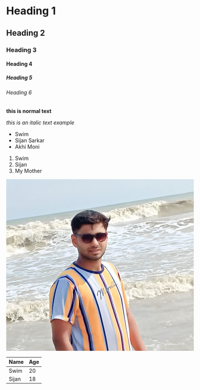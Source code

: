 # Heading 1

## Heading 2

### Heading 3

#### Heading 4

##### Heading 5

###### Heading 6

**this is normal text**

_this is an italic text example_

- Swim
- Sijan Sarkar
- Akhi Moni

1. Swim
2. Sijan
3. My Mother

![swim](./images/swim.jpg)

| Name  | Age |
| ----- | --- |
| Swim  | 20  |
| Sijan | 18  |
